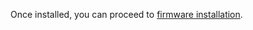Once installed, you can proceed to [firmware installation](/krux/getting-started/installing/from-gui/usage). 
